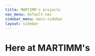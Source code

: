 ```yaml
---
title: MARTIMM's projects
nav_menu: default-nav
sidebar_menu: main-sidebar
layout: sidebar
---
```

# Here at MARTIMM's
